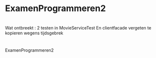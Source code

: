 # ExamenProgrammeren2
#
Wat ontbreekt : 2 testen in MovieServiceTest
En clientfacade vergeten te kopieren wegens tijdsgebrek
#
ExamenProgrammeren2
